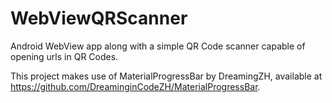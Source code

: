 # WebViewQRScanner

Android WebView app along with a simple QR Code scanner capable of opening urls in QR Codes.


This project makes use of MaterialProgressBar by DreamingZH, available at https://github.com/DreaminginCodeZH/MaterialProgressBar.
